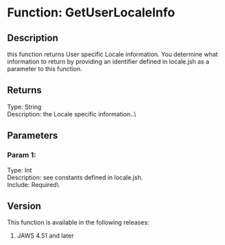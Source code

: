 # Function: GetUserLocaleInfo

## Description

this function returns User specific Locale information. You determine
what information to return by providing an identifier defined in
locale.jsh as a parameter to this function.

## Returns

Type: String\
Description: the Locale specific information..\

## Parameters

### Param 1:

Type: Int\
Description: see constants defined in locale.jsh.\
Include: Required\

## Version

This function is available in the following releases:

1.  JAWS 4.51 and later
